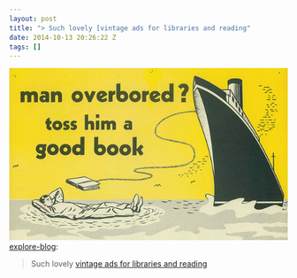 ```yaml
---
layout: post
title: "> Such lovely [vintage ads for libraries and reading"
date: 2014-10-13 20:26:22 Z
tags: []
---
```

![](/media/2014/10/99933001819.jpg)
[explore-blog](http://explore.noodle.com/post/99906033553/such-lovely-vintage-ads-for-libraries-and-reading):

> Such lovely [vintage ads for libraries and reading](http://www.brainpickings.org/2012/09/11/vintage-ads-for-libraries-and-reading/)
